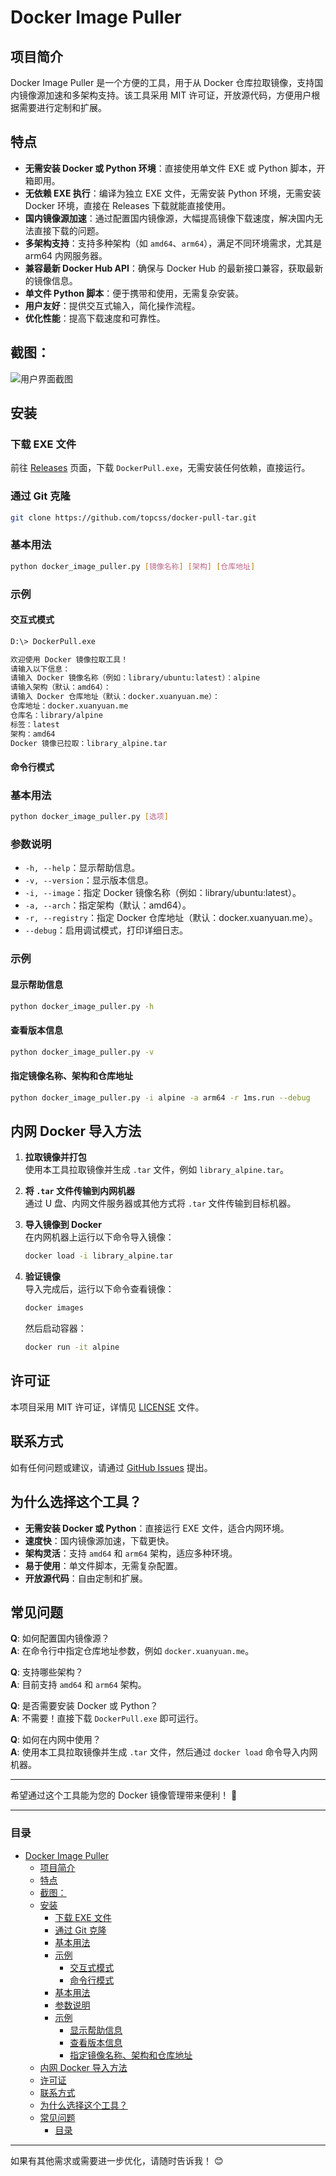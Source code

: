# Docker Image Puller

## 项目简介

Docker Image Puller 是一个方便的工具，用于从 Docker 仓库拉取镜像，支持国内镜像源加速和多架构支持。该工具采用 MIT 许可证，开放源代码，方便用户根据需要进行定制和扩展。

## 特点

- **无需安装 Docker 或 Python 环境**：直接使用单文件 EXE 或 Python 脚本，开箱即用。
- **无依赖 EXE 执行**：编译为独立 EXE 文件，无需安装 Python 环境，无需安装 Docker 环境，直接在 Releases 下载就能直接使用。
- **国内镜像源加速**：通过配置国内镜像源，大幅提高镜像下载速度，解决国内无法直接下载的问题。
- **多架构支持**：支持多种架构（如 `amd64`、`arm64`），满足不同环境需求，尤其是 arm64 内网服务器。
- **兼容最新 Docker Hub API**：确保与 Docker Hub 的最新接口兼容，获取最新的镜像信息。
- **单文件 Python 脚本**：便于携带和使用，无需复杂安装。
- **用户友好**：提供交互式输入，简化操作流程。
- **优化性能**：提高下载速度和可靠性。


## 截图：

![用户界面截图](./jietu.png)


## 安装

### 下载 EXE 文件

前往 [Releases](https://github.com/topcss/docker-pull-tar/releases) 页面，下载 `DockerPull.exe`，无需安装任何依赖，直接运行。


### 通过 Git 克隆

```bash
git clone https://github.com/topcss/docker-pull-tar.git
```

### 基本用法

```bash
python docker_image_puller.py [镜像名称] [架构] [仓库地址]
```

### 示例

#### 交互式模式

```bash
D:\> DockerPull.exe

欢迎使用 Docker 镜像拉取工具！
请输入以下信息：
请输入 Docker 镜像名称（例如：library/ubuntu:latest）：alpine
请输入架构（默认：amd64）：
请输入 Docker 仓库地址（默认：docker.xuanyuan.me）：
仓库地址：docker.xuanyuan.me
仓库名：library/alpine
标签：latest
架构：amd64
Docker 镜像已拉取：library_alpine.tar
```

#### 命令行模式

### 基本用法

```bash
python docker_image_puller.py [选项]
```

### 参数说明

- `-h, --help`：显示帮助信息。
- `-v, --version`：显示版本信息。
- `-i, --image`：指定 Docker 镜像名称（例如：library/ubuntu:latest）。
- `-a, --arch`：指定架构（默认：amd64）。
- `-r, --registry`：指定 Docker 仓库地址（默认：docker.xuanyuan.me）。
- `--debug`：启用调试模式，打印详细日志。

### 示例

#### 显示帮助信息

```bash
python docker_image_puller.py -h
```

#### 查看版本信息

```bash
python docker_image_puller.py -v
```

#### 指定镜像名称、架构和仓库地址

```bash
python docker_image_puller.py -i alpine -a arm64 -r 1ms.run --debug
```

## 内网 Docker 导入方法

1. **拉取镜像并打包**  
   使用本工具拉取镜像并生成 `.tar` 文件，例如 `library_alpine.tar`。

2. **将 `.tar` 文件传输到内网机器**  
   通过 U 盘、内网文件服务器或其他方式将 `.tar` 文件传输到目标机器。

3. **导入镜像到 Docker**  
   在内网机器上运行以下命令导入镜像：

   ```bash
   docker load -i library_alpine.tar
   ```

4. **验证镜像**  
   导入完成后，运行以下命令查看镜像：

   ```bash
   docker images
   ```

   然后启动容器：

   ```bash
   docker run -it alpine
   ```

## 许可证

本项目采用 MIT 许可证，详情见 [LICENSE](LICENSE) 文件。

## 联系方式

如有任何问题或建议，请通过 [GitHub Issues](https://github.com/topcss/docker-pull-tar/issues) 提出。

## 为什么选择这个工具？

- **无需安装 Docker 或 Python**：直接运行 EXE 文件，适合内网环境。
- **速度快**：国内镜像源加速，下载更快。
- **架构灵活**：支持 `amd64` 和 `arm64` 架构，适应多种环境。
- **易于使用**：单文件脚本，无需复杂配置。
- **开放源代码**：自由定制和扩展。

## 常见问题

**Q**: 如何配置国内镜像源？  
**A**: 在命令行中指定仓库地址参数，例如 `docker.xuanyuan.me`。

**Q**: 支持哪些架构？  
**A**: 目前支持 `amd64` 和 `arm64` 架构。

**Q**: 是否需要安装 Docker 或 Python？  
**A**: 不需要！直接下载 `DockerPull.exe` 即可运行。

**Q**: 如何在内网中使用？  
**A**: 使用本工具拉取镜像并生成 `.tar` 文件，然后通过 `docker load` 命令导入内网机器。

---

希望通过这个工具能为您的 Docker 镜像管理带来便利！ 🚀

---

### 目录

- [Docker Image Puller](#docker-image-puller)
  - [项目简介](#项目简介)
  - [特点](#特点)
  - [截图：](#截图)
  - [安装](#安装)
    - [下载 EXE 文件](#下载-exe-文件)
    - [通过 Git 克隆](#通过-git-克隆)
    - [基本用法](#基本用法)
    - [示例](#示例)
      - [交互式模式](#交互式模式)
      - [命令行模式](#命令行模式)
    - [基本用法](#基本用法-1)
    - [参数说明](#参数说明)
    - [示例](#示例-1)
      - [显示帮助信息](#显示帮助信息)
      - [查看版本信息](#查看版本信息)
      - [指定镜像名称、架构和仓库地址](#指定镜像名称架构和仓库地址)
  - [内网 Docker 导入方法](#内网-docker-导入方法)
  - [许可证](#许可证)
  - [联系方式](#联系方式)
  - [为什么选择这个工具？](#为什么选择这个工具)
  - [常见问题](#常见问题)
    - [目录](#目录)

---

如果有其他需求或需要进一步优化，请随时告诉我！ 😊
